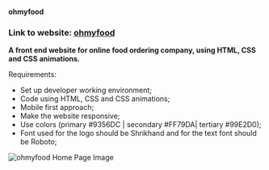 **ohmyfood**
### Link to website: [ohmyfood](https://ssaba96.github.io/OhMyFood/)

**A front end website for online food ordering company, using HTML, CSS and CSS animations.**

Requirements:

- Set up developer working environment;
- Code using HTML, CSS and CSS animations;
- Mobile first approach;
- Make the website responsive;
- Use colors (primary #9356DC | secondary #FF79DA| tertiary #99E2D0);
- Font used for the logo should be Shrikhand and for the text font should be Roboto;
	
![ohmyfood Home Page Image](https://i.imgur.com/55g059v.png)
